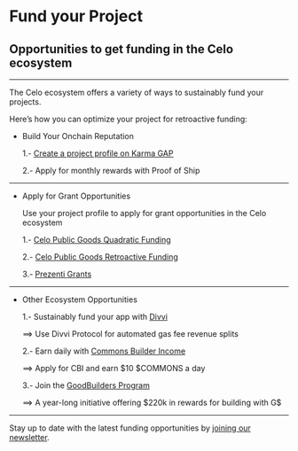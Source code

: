 # Fund your Project

## Opportunities to get funding in the Celo ecosystem

---

The Celo ecosystem offers a variety of ways to sustainably fund your projects. 

Here’s how you can optimize your project for retroactive funding:

* Build Your Onchain Reputation
 	
	1.- [Create a project profile on Karma GAP](https://docs.gap.karmahq.xyz/how-to-guides/integrations/celo-proof-of-ship)

    2.- Apply for monthly rewards with Proof of Ship

---

* Apply for Grant Opportunities

    Use your project profile to apply for grant opportunities in the Celo ecosystem

	1.- [Celo Public Goods Quadratic Funding](https://www.celopg.eco/programs)
	
	2.- [Celo Public Goods Retroactive Funding](https://www.celopg.eco/programs)
	
	3.- [Prezenti Grants](https://www.prezenti.xyz/)

---

* Other Ecosystem Opportunities

   1.- Sustainably fund your app with [Divvi](https://www.divvi.xyz/)
   
   ==> Use Divvi Protocol for automated gas fee revenue splits


   2.- Earn daily with [Commons Builder Income](https://www.commonsprotocol.xyz/)
   
   ==> Apply for CBI and earn $10 $COMMONS a day
   
   3.- Join the [GoodBuilders Program](https://gooddollar.notion.site/GoodBuilders-Program-1a6f258232f080fea8a6e3760bb8f53d)
   
   ==> A year-long initiative offering \$220k in rewards for building with G$
   
---

Stay up to date with the latest funding opportunities by [joining our newsletter](https://embeds.beehiiv.com/eeadfef4-2f0c-45ce-801c-b920827d5cd2).
